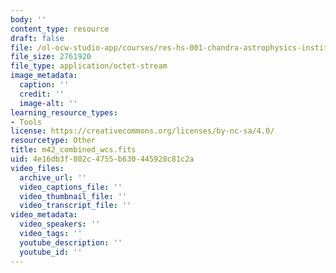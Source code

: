 ```yaml
---
body: ''
content_type: resource
draft: false
file: /ol-ocw-studio-app/courses/res-hs-001-chandra-astrophysics-institute/m42_combined_wcs.fits
file_size: 2761920
file_type: application/octet-stream
image_metadata:
  caption: ''
  credit: ''
  image-alt: ''
learning_resource_types:
- Tools
license: https://creativecommons.org/licenses/by-nc-sa/4.0/
resourcetype: Other
title: m42_combined_wcs.fits
uid: 4e16db3f-802c-4755-b630-445928c81c2a
video_files:
  archive_url: ''
  video_captions_file: ''
  video_thumbnail_file: ''
  video_transcript_file: ''
video_metadata:
  video_speakers: ''
  video_tags: ''
  youtube_description: ''
  youtube_id: ''
---
```

